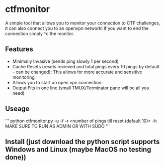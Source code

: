 # ctfmonitor
A simple tool that allows you to monitor your connection to CTF challenges, it can also connect you to an openvpn network! If you want to end the connection simply ^c the monitor.

## Features
- Minimally Invasive (sends ping slowly 1 per second)
- Cache Resets (resets recieved and total pings every 10 pings by default - can be changed): This allows for more accurate and sensitive monitoring
- Allows you to start an open vpn connection
- Output Fits in one line (small TMUX/Terminator pane will be all you need)

## Useage
'''
python ctfmonitor.py -u <CTFmachine> -f <openvpn config file> -r <number of pings till reset (default 10)> -h <help>
MAKE SURE TO RUN AS ADMIN OR WITH SUDO
'''

## Install (just download the python script supports Windows and Linux (maybe MacOS no testing done))
